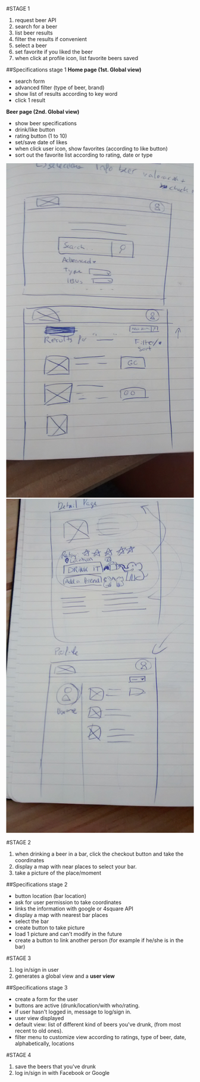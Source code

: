 #STAGE 1
1. request beer API
2. search for a beer
3. list beer results
4. filter the results if convenient
5. select a beer
6. set favorite if you liked the beer
7. when click at profile icon, list favorite beers saved

##Specifications stage 1
**Home page (1st. Global view)** 
+ search form
+ advanced filter (type of beer, brand)
+ show list of results according to key word
+ click 1 result

**Beer page (2nd. Global view)**
+ show beer specifications 
+ drink/like button 
+ rating button (1 to 10)
+ set/save date of likes
+ when click user icon, show favorites (according to like button)
+ sort out the favorite list according to rating, date or type

![home and beer page](IMG_20160725_141911503.jpg)
![detailed page and profile](IMG_20160725_141918686.jpg)

#STAGE 2
1. when drinking a beer in a bar, click the checkout button and take the coordinates
2. display a map with near places to select your bar.
3. take a picture of the place/moment

##Specifications stage 2
+ button location (bar location)
+ ask for user permission to take coordinates
+ links the information with google or 4square API
+ display a map with nearest bar places
+ select the bar
+ create button to take picture 
+ load 1 picture and can't modify in the future
+ create a button to link another person (for example if he/she is in the bar)


#STAGE 3
1. log in/sign in user
2. generates a global view and a **user view**

##Specifications stage 3
+ create a form for the user
+ buttons are active (drunk/location/with who/rating.
+ if user hasn't logged in, message to log/sign in.
+ user view displayed
+ default view: list of different kind of beers you've drunk, (from most recent to old ones).
+ filter menu to customize view according to ratings, type of beer, date, alphabetically, locations


#STAGE 4
1. save the beers that you've drunk
2. log in/sign in with Facebook or Google
